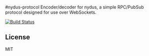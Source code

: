#nydus-protocol
Encoder/decoder for nydus, a simple RPC/PubSub protocol designed for use over WebSockets.

[![Build Status](https://travis-ci.org/tec27/nydus-protocol.png?branch=master)](https://travis-ci.org/tec27/nydus-protocol)

## License
MIT
